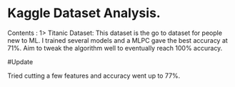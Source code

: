 # Kaggle Dataset Analysis.

Contents :
1> Titanic Dataset:
      This dataset is the go to dataset for people new to ML. I trained several models and a MLPC gave the best accuracy at 71%.
      Aim to tweak the algorithm well to eventually reach 100% accuracy.
      
#Update

Tried cutting a few features and accuracy went up to 77%.
